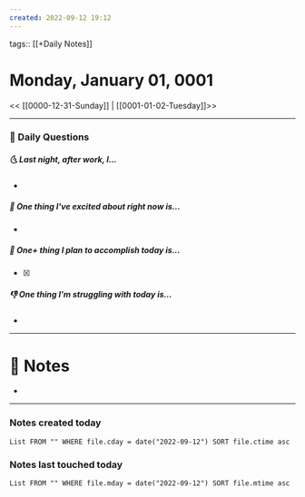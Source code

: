 ```yaml
---
created: 2022-09-12 19:12
---
```

tags:: [[+Daily Notes]]

# Monday, January 01, 0001

<< [[0000-12-31-Sunday]] | [[0001-01-02-Tuesday]]>>

---
### 📅 Daily Questions
##### 🌜 Last night, after work, I...
- 

##### 🙌 One thing I've excited about right now is...
- 

##### 🚀 One+ thing I plan to accomplish today is...
- [x] 

##### 👎 One thing I'm struggling with today is...
- 

---
# 📝 Notes
- 

---
### Notes created today
```dataview
List FROM "" WHERE file.cday = date("2022-09-12") SORT file.ctime asc
```

### Notes last touched today
```dataview
List FROM "" WHERE file.mday = date("2022-09-12") SORT file.mtime asc
```